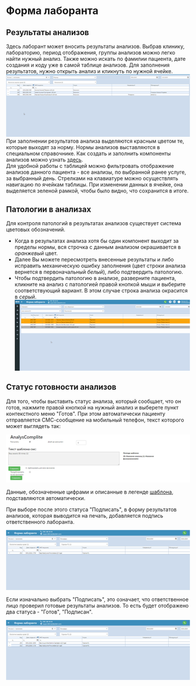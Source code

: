 # Форма лаборанта

## Результаты анализов
Здесь лаборант может вносить результаты анализов. Выбрав клинику, лабораторию, период отображения, группы анализов можно легко найти нужный анализ. Также можно искать по фамилии пациента, дате создания и коду уже в самой таблице анализов. Для заполнения результатов, нужно открыть анализ и кликнуть по нужной ячейке.
  ![Image](Image/FormLaborant.gif)   
При заполнении результатов анализа выделяются красным цветом те, которые выходят за норму. Нормы анализов выставляются в специальном справочнике. Как создать и заполнить компоненты анализов можно узнать <a href="./analyzesnorm">здесь</a>.   
Для удобной работы с таблицей можно фильтровать отображение анализов данного пациента - все анализы, по выбранной ранее услуге, за выбранный день. Стрелками на клавиатуре можно осуществлять навигацию по ячейкам таблицы. При изменении данных в ячейке, она выделяется зеленой рамкой, чтобы было видно, что сохранится в итоге.    

## Патологии в анализах

  Для контроля патологий в результатах анализов существует система цветовых обозначений. 
  - Когда в результатах анализа хотя бы один компонент выходит за пределы нормы, вся строчка с данным анализом окрашивается в *оранжевый* цвет.
  - Далее Вы можете пересмотреть внесенные результаты и либо исправить механическую ошибку заполнения (цвет строки анализа вернется в первоначальный *белый*), либо подтвердить патологию.
  - Чтобы подтвердить патологию в анализе, разверните пациента, кликните на анализ с патологией правой кнопкой мыши и выберите соответствующий вариант. В этом случае строка анализа окрасится в *серый*.
  ![Image](Image/patologia.gif)

## Статус готовности анализов

Для того, чтобы выставить статус анализа, который сообщает, что он готов, нажмите правой кнопкой на нужный анализ и выберете пункт контекстного меню "Готов". При этом автоматически пациенту отправляется СМС-сообщение на мобильный телефон, текст которого может выглядеть так:

![Image](Image/smsanalyzes.png)

Данные, обозначенные цифрами и описанные в легенде <a href="./shablonysms">шаблона</a>, подставляются автоматически.   

При выборе после этого статуса "Подписать", в форму результатов анализов, которая выводится на печать, добавляется подпись ответственного лаборанта.  

![Image](Image/status.gif)  

Если изначально выбрать "Подписать", это означает, что ответственное лицо проверил готовые результаты анализов. То есть будет отображено два статуса - "Готов", "Подписан".

![Image](Image/status1.gif)